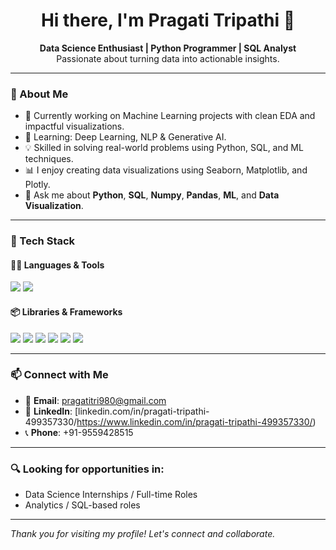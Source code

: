 <h1 align="center">Hi there, I'm Pragati Tripathi 👋</h1>

<p align="center">
  <strong>Data Science Enthusiast | Python Programmer | SQL Analyst</strong><br>
  Passionate about turning data into actionable insights.
</p>

---

### 🧠 About Me
- 🔭 Currently working on Machine Learning projects with clean EDA and impactful visualizations.
- 🌱 Learning: Deep Learning, NLP & Generative AI.
- 💡 Skilled in solving real-world problems using Python, SQL, and ML techniques.
- 📊 I enjoy creating data visualizations using Seaborn, Matplotlib, and Plotly.
- 💬 Ask me about **Python**, **SQL**, **Numpy**, **Pandas**, **ML**, and **Data Visualization**.

---

### 🚀 Tech Stack

#### 🧑‍💻 Languages & Tools

<p align="left">
  <img src="https://img.shields.io/badge/Python-3776AB?style=for-the-badge&logo=python&logoColor=white" />
  <img src="https://img.shields.io/badge/SQL-4479A1?style=for-the-badge&logo=postgresql&logoColor=white" />
</p>

#### 📦 Libraries & Frameworks

<p align="left">
  <img src="https://img.shields.io/badge/Numpy-013243?style=for-the-badge&logo=numpy&logoColor=white" />
  <img src="https://img.shields.io/badge/Pandas-150458?style=for-the-badge&logo=pandas&logoColor=white" />
  <img src="https://img.shields.io/badge/Matplotlib-ffb500?style=for-the-badge&logo=matplotlib&logoColor=black" />
  <img src="https://img.shields.io/badge/Seaborn-2C2D72?style=for-the-badge&logo=python&logoColor=white" />
  <img src="https://img.shields.io/badge/Plotly-3F4F75?style=for-the-badge&logo=plotly&logoColor=white" />
  <img src="https://img.shields.io/badge/Scikit--Learn-F7931E?style=for-the-badge&logo=scikit-learn&logoColor=white" />
</p>

---



### 📫 Connect with Me

- 📧 **Email**: [pragatitri980@gmail.com](mailto:pragatitri980@gmail.com)  
- 🔗 **LinkedIn**: [linkedin.com/in/pragati-tripathi-499357330/https://www.linkedin.com/in/pragati-tripathi-499357330/)  
- 📞 **Phone**: +91-9559428515

---

### 🔍 Looking for opportunities in:
- Data Science Internships / Full-time Roles  
- Analytics / SQL-based roles

---

_Thank you for visiting my profile! Let's connect and collaborate._
